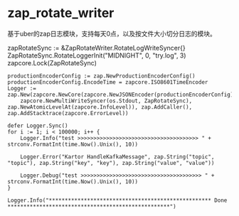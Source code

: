 # zap_rotate_writer
基于uber的zap日志模块，支持每天0点，以及按文件大小切分日志的模块。

  zapRotateSync := &ZapRotateWriter.RotateLogWriteSyncer{}
	ZapRotateSync.RotateLoggerInit("MIDNIGHT", 0, "try.log", 3)
	zapcore.Lock(ZapRotateSync)

	productionEncoderConfig := zap.NewProductionEncoderConfig()
	productionEncoderConfig.EncodeTime = zapcore.ISO8601TimeEncoder
	Logger := zap.New(zapcore.NewCore(zapcore.NewJSONEncoder(productionEncoderConfig),
		zapcore.NewMultiWriteSyncer(os.Stdout, ZapRotateSync), zap.NewAtomicLevelAt(zapcore.InfoLevel)), zap.AddCaller(), zap.AddStacktrace(zapcore.ErrorLevel))

	defer Logger.Sync()
	for i := 1; i < 100000; i++ {
		Logger.Info("test >>>>>>>>>>>>>>>>>>>>>>>>>>>>>>>>>>>>>> " + strconv.FormatInt(time.Now().Unix(), 10))

		Logger.Error("Kartor HandleKafkaMessage", zap.String("topic", "topic"), zap.String("key", "key"), zap.String("value", "value"))

		Logger.Debug("test >>>>>>>>>>>>>>>>>>>>>>>>>>>>>>>>>>>>>> " + strconv.FormatInt(time.Now().Unix(), 10))
	}

	Logger.Info("*************************************************** Done ***************************************************")
  
